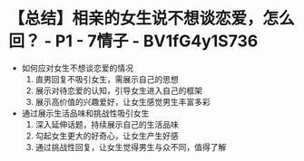 # 【总结】相亲的女生说不想谈恋爱，怎么回？ - P1 - 7情子 - BV1fG4y1S736

-   如何应对女生不想谈恋爱的情况
    1.  直男回复不吸引女生，需展示自己的思想
    2.  展示对待恋爱的认知，引导女生进入自己的框架
    3.  展示高价值的兴趣爱好，让女生感觉男生丰富多彩
-   通过展示生活品味和挑战性吸引女生
    1.  深入延伸话题，持续展示自己的生活品味
    2.  勾起女生更大的好奇心，让女生产生好感
    3.  通过挑战性回复，让女生觉得男生与众不同，值得了解